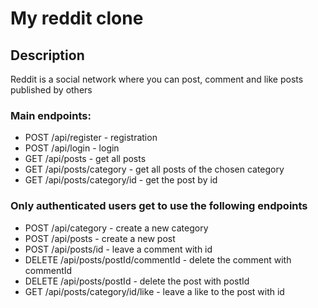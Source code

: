 # My reddit clone

## Description 

Reddit is a social network where you can post, comment and like posts published by others

### Main endpoints:

- POST   /api/register - registration 
- POST   /api/login - login
- GET    /api/posts - get all posts
- GET    /api/posts/category - get all posts of the chosen category
- GET    /api/posts/category/id - get the post by id 

### Only authenticated users get to use the following endpoints 

- POST   /api/category - create a new category
- POST   /api/posts - create a new post
- POST   /api/posts/id - leave a comment with id 
- DELETE /api/posts/postId/commentId - delete the comment with commentId
- DELETE /api/posts/postId - delete the post with postId
- GET    /api/posts/category/id/like - leave a like to the post with id

